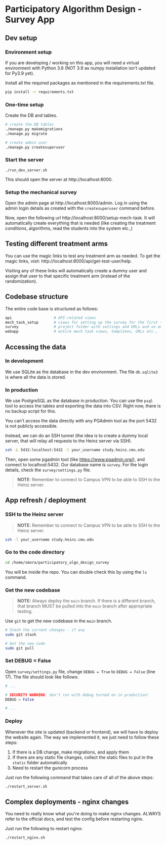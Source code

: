 # Participatory Algorithm Design - Survey App

## Dev setup

### Environment setup

If you are developing / working on this app, you will need a virtual environment with Python 3.8 (NOT 3.9 as numpy installation isn't updated for Py3.9 yet).

Install all the required packages as mentioned in the requirements.txt file.

```bash
pip install -r requirements.txt
```

### One-time setup

Create the DB and tables.

```bash
# create the DB tables
./manage.py makemigrations
./manage.py migrate

# create admin user
./manage.py createsuperuser
```

### Start the server

```
./run_dev_server.sh
```

This should open the server at http://localhost:8000.

### Setup the mechanical survey

Open the admin page at http://localhost:8000/admin. Log in using the admin login details as created with the `createsuperuser` command before.

Now, open the following url http://localhost:8000/setup-mech-task. It will automatically create everything that is needed (like creating the treatment conditions, algorithms, read the students into the system etc.,)

## Testing different treatment arms

You can use the magic links to test any treatment arm as needed. To get the magic links, visit: http://localhost:8000/api/get-test-user/help.

Visiting any of these links will automatically create a dummy user and assign that user to that specific treatment arm (instead of the randomization).

## Codebase structure

The entire code base is structured as follows:

```bash
api                   # API-related views
mech_task_setup       # views for setting up the survey for the first time
survey                # project folder with settings and URLs and so on
webapp                # entire mech task views, templates, URLs etc.,
```

## Accessing the data

### In development

We use SQLite as the database in the dev environment. The file `db.sqlite3` is where all the data is stored.

### In production

We use PostgreSQL as the database in production. You can use the `psql` tool to access the tables and exporting the data into CSV. Right now, there is no backup script for this.

You can't access the data directly with any PGAdmin tool as the port 5432 is not publicly accessible.

Instead, we can do an SSH tunnel (the idea is to create a dummy local server, that will relay all requests to the Heinz server via SSH).

```bash
ssh -L 5432:localhost:5432 -l your_username study.heinz.cmu.edu
```

Then, open some pgadmin tool (like https://www.pgadmin.org/), and connect to localhost:5432. Our database name is `survey`. For the login details, check the `survey/settings.py` file.

> **NOTE**: Remember to connect to Campus VPN to be able to SSH to the Heinz server.

## App refresh / deployment

### SSH to the Heinz server

> **NOTE**: Remember to connect to Campus VPN to be able to SSH to the Heinz server.

```bash
ssh -l your_username study.heinz.cmu.edu
```

### Go to the code directory

```bash
cd /home/smora/participatory_algo_design_survey
```

You will be inside the repo. You can double check this by using the `ls` command.

### Get the new codebase

> **NOTE:** Always deploy the `main` branch. If there is a different branch, that branch MUST be pulled into the `main` branch after appropriate testing.

Use `git` to get the new codebase in the `main` branch.

```bash
# Stash the current changes - if any
sudo git stash

# Get the new code
sudo git pull
```

### Set DEBUG = False

Open `survey/settings.py` file, change `DEBUG = True` to `DEBUG = False` (line 17). The file should look like follows:

```python
# ...

# SECURITY WARNING: don't run with debug turned on in production!
DEBUG = False

# ...
```

### Deploy

Whenever the site is updated (backend or frontend), we will have to deploy the website again. The way we implemented it, we just need to follow these steps:

1. If there is a DB change, make migrations, and apply them
2. If there are any static file changes, collect the static files to put in the `static` folder automatically
3. Need to restart the gunicorn process

Just run the following command that takes care of all of the above steps:

```bash
./restart_server.sh
```

## Complex deployments - nginx changes

You need to really know what you're doing to make nginx changes. ALWAYS refer to the official docs, and test the config before restarting nginx.

Just run the following to restart nginx:

```bash
./restart_nginx.sh
```
